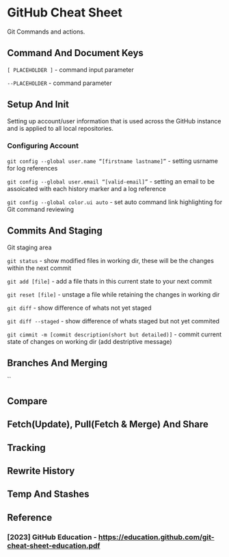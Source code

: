 # GitHub Cheat Sheet

Git Commands and actions.

## Command And Document Keys 

`[ PLACEHOLDER ]` - command input parameter

`--PLACEHOLDER` - command parameter   

## Setup And Init 

Setting up account/user information that is used across the GitHub instance and is applied to all local repositories.

### Configuring Account 

`git config --global user.name “[firstname lastname]”` - setting usrname for log references

`git config --global user.email “[valid-email]”` - setting an email to be assoicated with each history marker and a log reference 

`git config --global color.ui auto` - set auto command link highlighting for Git command reviewing  

## Commits And Staging 

Git staging area

`git status` - show modified files in working dir, these will be the changes within the next commit

`git add [file]` - add a file thats in this current state to your next commit

`git reset [file]` - unstage a file while retaining the changes in working dir

`git diff` - show difference of whats not yet staged

`git diff --staged` - show difference of whats staged but not yet commited

`git cimmit -m [commit description(short but detailed)]` - commit current state of changes on working dir (add destriptive message) 

## Branches And Merging

``

## Compare

## Fetch(Update), Pull(Fetch & Merge) And Share

## Tracking 

## Rewrite History 

## Temp And Stashes

## Reference 

### [2023] GitHub Education - https://education.github.com/git-cheat-sheet-education.pdf

